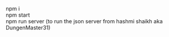 npm i <br/>
npm start <br />
npm run server (to run the json server from hashmi shaikh aka DungenMaster31)
